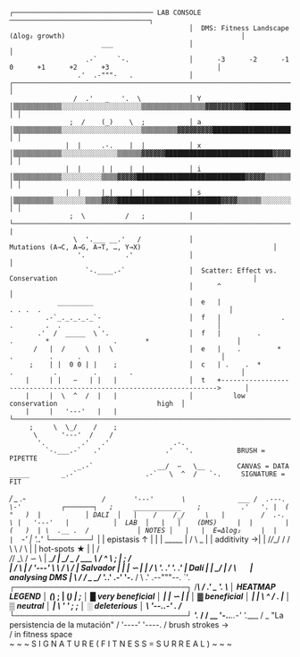                                                  ┌─────────────────────────────────── LAB CONSOLE ───────────────────────────────────┐
                                                 │  DMS: Fitness Landscape (Δlog₂ growth)                                            │
                           ___                   │                                                                                   │
                       .-`     `-.               │      -3      -2      -1       0      +1      +2      +3                           │
                     .'  .-"""-   .              │    ┌────────────────────────────────────────────────────────────────────────────┐ │
                    /  .'   _   '.  \            │ Y  │▒▒▒▒▒▒▒▒▒▒▒▒░░░░░░░░░░░░░░░░░░░░▒▒▒▒▒▒▒▒▒▒▒▒▒▒▒▒▓▓▓▓▓▓▓▓▓▓█████████████████ │ │
                   ;  /    (_)    \  ;           │ a  │▒▒▒▒▒▒▒▒▒▒▒▒░░░░░░░░░░░░░░░░░░░░▒▒▒▒▒▒▒▒▒▓▓▓▓▓▓▓▓▓█████████████████████████ │ │
                  |  |     .-.    |  |           │ x  │▒▒▒▒▒▒▒▒▒▒▒▒░░░░░░░░░░░░░░▒▒▒▒▒▒▓▓▓▓▓▓███████████████████████████▓▓▓▓▓▓▓▓▓▓ │ │
                  |  |     | |    |  |           │ i  │▒▒▒▒▒▒▒▒▒▒▒▒░░░░░░░░░░▒▒▒▒▓▓▓▓▓███████████████████████████▓▓▓▓▓▒▒▒▒▒▒▒▒▒▒▒▒ │ │
                  |  |     |_|    |  |           │ s  │▒▒▒▒▒▒▒▒▒▒░░░░░░░░▒▒▒▒▓▓▓▓██████████████████████████▓▓▓▓▒▒▒▒▒▒░░░░░░░░░░░░░ │ │
                   ;  \          /   ;           │    └────────────────────────────────────────────────────────────────────────────┘ |
                    \  '.___ __.'   /            │                 Mutations (A→C, A→G, A→T, …, Y→X)                                 │
                     '.          .'              │                                                                                   │
                       `-.____.-`                │  Scatter: Effect vs. Conservation                                                 │
                                                 │      ^                                                                            │
                _________                        │  e   |                     . . .  .                                               │
             .-`_._._._._`-                      │  f   |               .        .        .  .         .                             │
           .'  /  _____  \ '.                    │  f   |         .         .        *                .       *                      │
          /   |  /     \  |  \                   │  e   |    .         *        .         .      .                                   │
         ;    | |  0 0 | |    ;                  │  c   | .    .  *        .          .         .        .                           │
        |     | |   ∽   | |   |                  │  t   +--------------------------------------------------------------------->      │
        |     |  \  ^  /  |   |                  │          low                           conservation                         high  │
        |     |   '---'   |   |                  └───────────────────────────────────────────────────────────────────────────────────┘
         ;     \  \_/    /    ;
          \      '---'  /    /
           '.         .'   .'                .-.
             `-.___.-`   .'                .'   '.           BRUSH = PIPETTE
                     _.-`                __/  ∽   \__        CANVAS = DATA
    _____        _.-`                 .-`   \  ^  /   `-.     SIGNATURE = FIT
  _/     \_   .-`                    /       '---'       \             ___
 /  .---.  \-'          ┌───────┐   ;     ____________    ;          .'   '.
|  ( °   )  |           │ DALI  │   |    /    /_/     \   |         /  .-.  \
|   '---'   |           │  LAB  │   |   |    (DMS)     |  |        |  (   )  |
 \  .__ .  /            │ NOTES │   |   |  E=Δlog₂     |  |        |   `-’   |
  '.__.___'             └───────┘   |   |  epistasis ↑ |  |        |  _____  |
    /   \                  _        |   |  additivity →|  |         \/_/_\_\/
   / / \ \                / \       |   |  hot-spots ★ |  |            /_\
  /_/   \_\              / ∽ \      |    \____________/   |       ____/   \____
 /   ___   \            /  ^  \     ;          |          ;      /              \
 |  /   \  |           / '---' \     \        / \        /      |  Salvador      |
 | |  ∽  | |          /         \     '.    .'   '.    .'       |   Dalí         |
 |  \___/  |         /           \       ` `        ` `         |  analysing DMS |
  \       /        _/             \_                            \________________/
   '.___.'      .-'                 '-.__
     / \      .'       .--"""--.        `'.                   ┌───────────────────────────────┐
    /___\    /       .'    _    '.         \                  │   HEATMAP LEGEND              │
   (_____)   ;       |    (_)    |          ;                 │   █ very beneficial           │
             |       |     ∽     |          |                 │   ▓ beneficial                │
             |       |   \ ^ /   .          |                 │   ▒ neutral                   │
             |        \   ' '   ;          ;                  │   ░ deleterious               │
              \        '--..-' .          /                   └───────────────────────────────┘
               '._            /         /          __
                  '-..___..-'          '.____     /  \_          "La persistencia de la mutación"
                                     /      '----'      '----.
                                    /   brush strokes →      \
                                   /     in fitness space      \
                          ~ ~ ~  S I G N A T U R E  ( F I T N E S S  =  S U R R E A L )  ~ ~ ~
